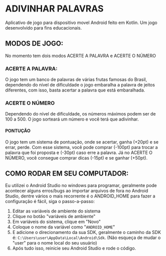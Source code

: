 # ADIVINHAR PALAVRAS

Aplicativo de jogo para dispositivo movel Android feito em Kotlin.
Um jogo desenvolvido para fins educacionais.

## MODOS DE JOGO:
No momento tem dois modos ACERTE A PALAVRA e ACERTE O NÚMERO

### ACERTE A PALAVRA:
O jogo tem um banco de palavras de várias frutas famosas do Brasil, dependendo do nível de dificuldade o jogo embaralha a palavra de jeitos diferentes, com isso, basta acertar a palavra que está embaralhada.

### ACERTE O NÚMERO
Dependendo do nível de dificuldade, os números máximos podem ser de 100 a 500. O jogo sorteará um número e você terá que adivinhar.

#### PONTUÇÃO
O jogo tem um sistema de pontuação, onde se acertar, ganha (+20pt) e se errar, perde. Com esse sistema, você pode comprar (-100pt) para trocar a palavra que foi proposta e (-30pt) caso erre a palavra.
Já no ACERTE O NÚMERO, você consegue comprar dicas (-15pt) e se ganhar (+50pt).


## COMO RODAR EM SEU COMPUTADOR:
Eu utilizei o Android Studio no windows para programar, geralmente pode acontecer alguns erros/bugs ao importar arquivos de fora no Android Studio, dentre vários o mais recorrente é o ANDROID_HOME
para fazer a configuração é fácil, siga o passo-a-passo:

1. Editar as variáveis de ambiente do sistema
2. Clique no botão "variáveis de ambiente"
3. Em variáveis do sistema, clique em "Novo"
4. Coloque o nome da variável como "`ANDROID_HOME`"
5. E adicione o direcionamento da sua SDK, geralmente o caminho da SDK é: `C:\Users\user\AppData\Local\Android\Sdk`. (Não esqueça de mudar o "user" para o nome local do seu usuário)
6. Após tudo isso, reinicie seu Android Studio e rode o código.
